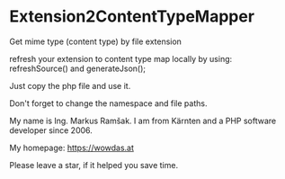 # Extension2ContentTypeMapper
Get mime type (content type) by file extension

refresh your extension to content type map locally by using: refreshSource() and generateJson();

Just copy the php file and use it.

Don't forget to change the namespace and file paths.

My name is Ing. Markus Ramšak. I am from Kärnten and a PHP software developer since 2006.

My homepage: https://wowdas.at

Please leave a star, if it helped you save time.
